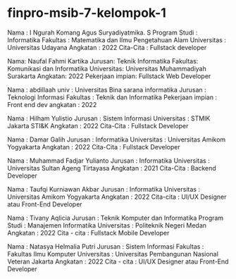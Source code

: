 # finpro-msib-7-kelompok-1

Nama    : I Ngurah Komang Agus Suryadiyatmika. S
Program Studi : Informatika
Fakultas    : Matematika dan Ilmu Pengetahuan Alam
Universitas : Universitas Udayana
Angkatan    : 2022 
Cita-Cita   : Fullstack developer

Nama: Naufal Fahmi Kartika
Jurusan: Teknik Informatika
Fakultas: Komunikasi dan Informatika
Universitas: Universitas Muhammadiyah Surakarta
Angkatan: 2022
Pekerjaan impian: Fullstack Web Developer

Nama : abdillaah
univ : Universitas Bina sarana informatika
Jurusan : Teknologi Informasi
Fakultas : Teknik dan Informatika
Pekerjaan impian : Front end dev
angkatan : 2022

Nama : Hilham Yulistio
Jurusan : Sistem Informasi
Universitas : STMIK Jakarta STI&K
Angkatan : 2022
Cita-Cita : Fullstack Developer

Nama : Damar Galih
Jurusan : Informatika
Universitas : Universitas Amikom Yogyakarta
Angkatan : 2022
Cita-Cita : Fullstack Developer

Nama : Muhammad Fadjar Yulianto
Jurusan : Informatika
Universitas : Universitas Sultan Ageng Tirtayasa
Angkatan : 2021
Cita-Cita : Backend Developer

Nama  : Taufqi Kurniawan Akbar
Jurusan  : Informatika
Universitas  : Universitas Amikom Yogyakarta
Angkatan  : 2022
Cita-cita  : UI/UX Designer atau Front-End Developer

Nama : Tivany Aqlicia
Jurusan : Teknik Komputer dan Informatika
Program Studi : Manajemen Informatika
Universitas : Politeknik Negeri Medan
Angkatan : 2022
Cita - cita : Fullstack Mobile Developer

Nama : Natasya Helmalia Putri
Jurusan : Sistem Informasi
Fakultas : Fakultas Ilmu Komputer
Universitas : Universitas Pembangunan Nasional Veteran Jakarta
Angkatan : 2022
Cita - cita : UI/UX Designer atau Front-End Developer
